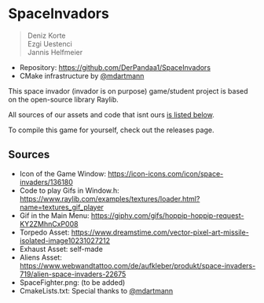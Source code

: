 # SpaceInvadors

> Deniz Korte  
> Ezgi Uestenci  
> Jannis Helfmeier

* Repository: https://github.com/DerPandaa1/SpaceInvadors
* CMake infrastructure by [@mdartmann](ttps://github.com/mdartmann)

This space invador (invador is on purpose) game/student project is based on the
open-source library Raylib.

All sources of our assets and code that isnt ours [is listed below](#sources).

To compile this game for yourself, check out the releases page.

## Sources

* Icon of the Game Window: https://icon-icons.com/icon/space-invaders/136180
* Code to play Gifs in Window.h: https://www.raylib.com/examples/textures/loader.html?name=textures_gif_player
* Gif in the Main Menu: https://giphy.com/gifs/hoppip-hoppip-request-KY2ZMhnCxP008
* Torpedo Asset:  https://www.dreamstime.com/vector-pixel-art-missile-isolated-image10231027212
* Exhaust Asset: self-made
* Aliens Asset: https://www.webwandtattoo.com/de/aufkleber/produkt/space-invaders-719/alien-space-invaders-22675
* SpaceFighter.png: (to be added)
* CmakeLists.txt: Special thanks to [@mdartmann](https://github.com/mdartmann)